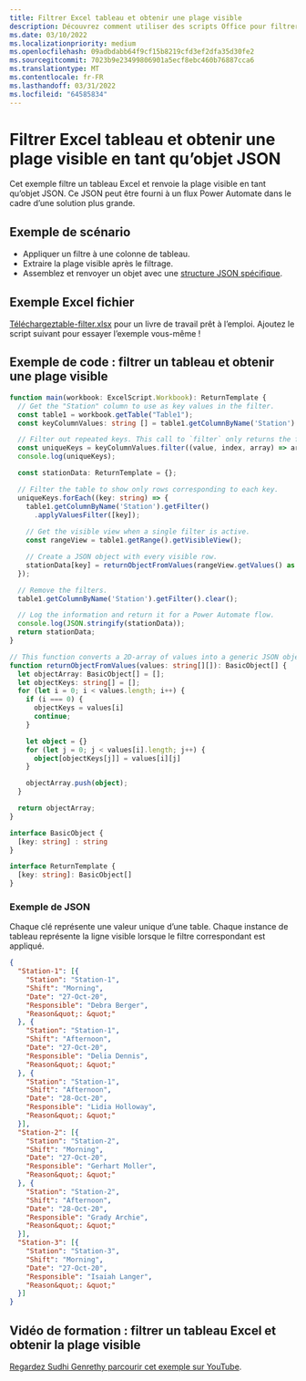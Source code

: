 ```yaml
---
title: Filtrer Excel tableau et obtenir une plage visible
description: Découvrez comment utiliser des scripts Office pour filtrer un tableau Excel et obtenir la plage visible sous la mesure d’un tableau d’objets.
ms.date: 03/10/2022
ms.localizationpriority: medium
ms.openlocfilehash: 09adbdabb64f9cf15b8219cfd3ef2dfa35d30fe2
ms.sourcegitcommit: 7023b9e23499806901a5ecf8ebc460b76887cca6
ms.translationtype: MT
ms.contentlocale: fr-FR
ms.lasthandoff: 03/31/2022
ms.locfileid: "64585834"
---
```

# <a name="filter-excel-table-and-get-visible-range-as-a-json-object"></a>Filtrer Excel tableau et obtenir une plage visible en tant qu’objet JSON

Cet exemple filtre un tableau Excel et renvoie la plage visible en tant qu’objet JSON. Ce JSON peut être fourni à un flux Power Automate dans le cadre d’une solution plus grande.

## <a name="example-scenario"></a>Exemple de scénario

* Appliquer un filtre à une colonne de tableau.
* Extraire la plage visible après le filtrage.
* Assemblez et renvoyer un objet avec une [structure JSON spécifique](#sample-json).

## <a name="sample-excel-file"></a>Exemple Excel fichier

<a href="table-filter.xlsx"> Téléchargeztable-filter.xlsx</a> pour un livre de travail prêt à l’emploi. Ajoutez le script suivant pour essayer l’exemple vous-même !

## <a name="sample-code-filter-a-table-and-get-visible-range"></a>Exemple de code : filtrer un tableau et obtenir une plage visible

```TypeScript
function main(workbook: ExcelScript.Workbook): ReturnTemplate {
  // Get the "Station" column to use as key values in the filter.
  const table1 = workbook.getTable("Table1");
  const keyColumnValues: string [] = table1.getColumnByName('Station').getRangeBetweenHeaderAndTotal().getValues().map(value => value[0] as string);

  // Filter out repeated keys. This call to `filter` only returns the first instance of every unique element in the array.
  const uniqueKeys = keyColumnValues.filter((value, index, array) => array.indexOf(value) === index);
  console.log(uniqueKeys);

  const stationData: ReturnTemplate = {};

  // Filter the table to show only rows corresponding to each key.
  uniqueKeys.forEach((key: string) => {
    table1.getColumnByName('Station').getFilter()
      .applyValuesFilter([key]);
    
    // Get the visible view when a single filter is active.
    const rangeView = table1.getRange().getVisibleView();

    // Create a JSON object with every visible row.
    stationData[key] = returnObjectFromValues(rangeView.getValues() as string[][]);
  });

  // Remove the filters.
  table1.getColumnByName('Station').getFilter().clear();

  // Log the information and return it for a Power Automate flow.
  console.log(JSON.stringify(stationData));
  return stationData;
}

// This function converts a 2D-array of values into a generic JSON object.
function returnObjectFromValues(values: string[][]): BasicObject[] {
  let objectArray: BasicObject[] = [];
  let objectKeys: string[] = [];
  for (let i = 0; i < values.length; i++) {
    if (i === 0) {
      objectKeys = values[i]
      continue;
    }

    let object = {}
    for (let j = 0; j < values[i].length; j++) {
      object[objectKeys[j]] = values[i][j]
    }

    objectArray.push(object);
  }

  return objectArray;
}

interface BasicObject {
  [key: string] : string
}

interface ReturnTemplate {
  [key: string]: BasicObject[]
}
```

### <a name="sample-json"></a>Exemple de JSON

Chaque clé représente une valeur unique d’une table. Chaque instance de tableau représente la ligne visible lorsque le filtre correspondant est appliqué.

```json
{
  "Station-1": [{
    "Station": "Station-1",
    "Shift": "Morning",
    "Date": "27-Oct-20",
    "Responsible": "Debra Berger",
    "Reason&quot;: &quot;"
  }, {
    "Station": "Station-1",
    "Shift": "Afternoon",
    "Date": "27-Oct-20",
    "Responsible": "Delia Dennis",
    "Reason&quot;: &quot;"
  }, {
    "Station": "Station-1",
    "Shift": "Afternoon",
    "Date": "28-Oct-20",
    "Responsible": "Lidia Holloway",
    "Reason&quot;: &quot;"
  }],
  "Station-2": [{
    "Station": "Station-2",
    "Shift": "Morning",
    "Date": "27-Oct-20",
    "Responsible": "Gerhart Moller",
    "Reason&quot;: &quot;"
  }, {
    "Station": "Station-2",
    "Shift": "Afternoon",
    "Date": "28-Oct-20",
    "Responsible": "Grady Archie",
    "Reason&quot;: &quot;"
  }],
  "Station-3": [{
    "Station": "Station-3",
    "Shift": "Morning",
    "Date": "27-Oct-20",
    "Responsible": "Isaiah Langer",
    "Reason&quot;: &quot;"
  }]
}
```

## <a name="training-video-filter-an-excel-table-and-get-the-visible-range"></a>Vidéo de formation : filtrer un tableau Excel et obtenir la plage visible

[Regardez Sudhi Genrethy parcourir cet exemple sur YouTube](https://youtu.be/Mv7BrvPq84A).
